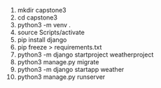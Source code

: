 1. mkdir capstone3
2. cd capstone3
3. python3 -m venv .
4. source Scripts/activate
5. pip install django
6. pip freeze > requirements.txt
7. python3 -m django startproject weatherproject
8. python3 manage.py migrate
9. python3 -m django startapp weather
10. python3 manage.py runserver



 